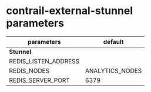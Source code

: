 # contrail-external-stunnel parameters

| parameters            | default                                        |
| --------------------- | ---------------------------------------------- |
| **Stunnel**           |                                                |
| REDIS_LISTEN_ADDRESS  |                                                |
| REDIS_NODES           | ANALYTICS_NODES                                |
| REDIS_SERVER_PORT     | 6379                                           |
